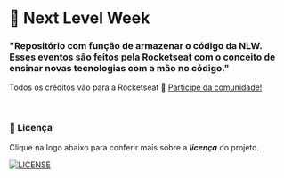 # :rocket: Next Level Week

### **"Repositório com função de armazenar o código da NLW. Esses eventos são feitos pela Rocketseat com o conceito de ensinar novas tecnologias com a mão no código."**

Todos os créditos vão para a Rocketseat :wave: [Participe da comunidade!](https://discordapp.com/invite/gCRAFhc)

<br/>

### 🔖 Licença

Clique na logo abaixo para conferir mais sobre a **_licença_** do projeto.

[![LICENSE](https://img.shields.io/badge/MIT-E58080?style=for-the-badge&logo=bookstack&logoColor=white)](/LICENSE.md)
